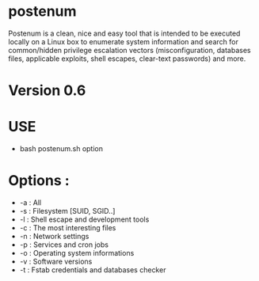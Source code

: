 # postenum
Postenum is a clean, nice and easy tool that is intended to be executed locally on a Linux box to enumerate system information and search for common/hidden privilege escalation vectors (misconfiguration, databases files, applicable exploits, shell escapes, clear-text passwords) and more.

# Version 0.6


# USE
- bash postenum.sh option
        
# Options :
   * -a : All
   * -s : Filesystem [SUID, SGID..]
   * -l : Shell escape and development tools
   * -c : The most interesting files
   * -n : Network settings
   * -p : Services and cron jobs
   * -o : Operating system informations
   * -v : Software versions
   * -t : Fstab credentials and databases checker
